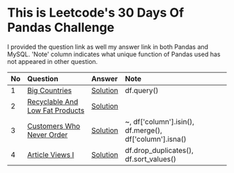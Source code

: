 # This is Leetcode's 30 Days Of Pandas Challenge

I provided the question link as well my answer link in both Pandas and MySQL.
'Note' column indicates what unique function of Pandas used has not appeared in other question.

| No | Question | Answer | Note |
| :--| :------- | :----- | :--- |
| 1 | [Big Countries](https://leetcode.com/problems/big-countries/description/?envType=study-plan-v2&envId=30-days-of-pandas&lang=pythondata) | [Solution](https://leetcode.com/problems/big-countries/solutions/4046912/pandas-and-mysql/) | df.query() |
| 2 | [Recyclable And Low Fat Products](https://leetcode.com/problems/recyclable-and-low-fat-products/description/?envType=study-plan-v2&envId=30-days-of-pandas&lang=pythondata) | [Solution](https://leetcode.com/problems/recyclable-and-low-fat-products/solutions/4046930/pandas-and-mysql/) |  |
| 3 | [Customers Who Never Order](https://leetcode.com/problems/customers-who-never-order/description/?envType=study-plan-v2&envId=30-days-of-pandas&lang=pythondata) | [Solution](https://leetcode.com/problems/customers-who-never-order/solutions/4046959/pandas-and-mysql/) | ~, df['column'].isin(), df.merge(), df['column'].isna() |
| 4 | [Article Views I](https://leetcode.com/problems/article-views-i/description/?envType=study-plan-v2&envId=30-days-of-pandas&lang=pythondata) | [Solution](https://leetcode.com/problems/article-views-i/solutions/4047430/pandas-and-mysql/) | df.drop_duplicates(), df.sort_values() |
